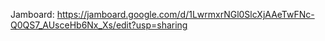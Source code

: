 Jamboard: https://jamboard.google.com/d/1LwrmxrNGl0SlcXjAAeTwFNc-Q0QS7_AUsceHb6Nx_Xs/edit?usp=sharing